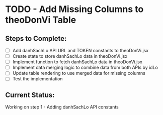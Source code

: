 # TODO - Add Missing Columns to theoDonVi Table

## Steps to Complete:

- [ ] Add danhSachLo API URL and TOKEN constants to theoDonVi.jsx
- [ ] Create state to store danhSachLo data in theoDonVi.jsx
- [ ] Implement function to fetch danhSachLo data in theoDonVi.jsx
- [ ] Implement data merging logic to combine data from both APIs by idLo
- [ ] Update table rendering to use merged data for missing columns
- [ ] Test the implementation

## Current Status:

Working on step 1 - Adding danhSachLo API constants

